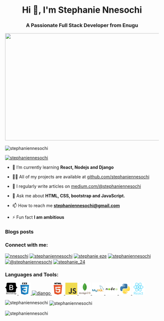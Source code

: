 <h1 align="center">Hi 👋, I'm Stephanie Nnesochi</h1>
<h3 align="center">A Passionate Full Stack Developer from Enugu</h3>

<img width= 1000% height=350px src = "https://cdn.sanity.io/images/tlr8oxjg/production/1ca7b34a8d5308a03ae186dfe72caabce0327fe2-1456x816.png?w=3840&q=80&fit=clip&auto=format">

<p align="left"> <img src="https://komarev.com/ghpvc/?username=stephaniennesochi&label=Profile%20views&color=0e75b6&style=flat" alt="stephaniennesochi" /> </p>

<p align="left"> <a href="https://github.com/ryo-ma/github-profile-trophy"><img src="https://github-profile-trophy.vercel.app/?username=stephaniennesochi" alt="stephaniennesochi" /></a> </p>

- 🌱 I’m currently learning **React, Nodejs and Django**

- 👨‍💻 All of my projects are available at [github.com/stephaniennesochi](github.com/Stephaniennesochi)

- 📝 I regularly write articles on [medium.com/@stephaniennesochi](medium.com/@Stephaniennesochi)

- 💬 Ask me about **HTML, CSS, bootstrap and JavaScript.**

- 📫 How to reach me **stephaniennesochi@gmail.com**

- ⚡ Fun fact **I am ambitious**

### Blogs posts
<!-- BLOG-POST-LIST:START -->
<!-- BLOG-POST-LIST:END -->

<h3 align="left">Connect with me:</h3>
<p align="left">
<a href="https://codepen.io/nnesochi" target="blank"><img align="center" src="https://raw.githubusercontent.com/rahuldkjain/github-profile-readme-generator/master/src/images/icons/Social/codepen.svg" alt="nnesochi" height="30" width="40" /></a>
<a href="https://linkedin.com/in/stephaniennesochi" target="blank"><img align="center" src="https://raw.githubusercontent.com/rahuldkjain/github-profile-readme-generator/master/src/images/icons/Social/linked-in-alt.svg" alt="stephaniennesochi" height="30" width="40" /></a>
<a href="https://fb.com/stephanie eze" target="blank"><img align="center" src="https://raw.githubusercontent.com/rahuldkjain/github-profile-readme-generator/master/src/images/icons/Social/facebook.svg" alt="stephanie eze" height="30" width="40" /></a>
<a href="https://instagram.com/stephaniennesochi" target="blank"><img align="center" src="https://raw.githubusercontent.com/rahuldkjain/github-profile-readme-generator/master/src/images/icons/Social/instagram.svg" alt="stephaniennesochi" height="30" width="40" /></a>
<a href="https://medium.com/@stephaniennesochi" target="blank"><img align="center" src="https://raw.githubusercontent.com/rahuldkjain/github-profile-readme-generator/master/src/images/icons/Social/medium.svg" alt="@stephaniennesochi" height="30" width="40" /></a>
<a href="https://www.leetcode.com/stephanie_24" target="blank"><img align="center" src="https://raw.githubusercontent.com/rahuldkjain/github-profile-readme-generator/master/src/images/icons/Social/leet-code.svg" alt="stephanie_24" height="30" width="40" /></a>
</p>

<h3 align="left">Languages and Tools:</h3>
<p align="left"> <a href="https://getbootstrap.com" target="_blank" rel="noreferrer"> <img src="https://raw.githubusercontent.com/devicons/devicon/master/icons/bootstrap/bootstrap-plain-wordmark.svg" alt="bootstrap" width="40" height="40"/> </a> <a href="https://www.w3schools.com/css/" target="_blank" rel="noreferrer"> <img src="https://raw.githubusercontent.com/devicons/devicon/master/icons/css3/css3-original-wordmark.svg" alt="css3" width="40" height="40"/> </a> <a href="https://www.djangoproject.com/" target="_blank" rel="noreferrer"> <img src="https://cdn.worldvectorlogo.com/logos/django.svg" alt="django" width="40" height="40"/> </a> <a href="https://www.w3.org/html/" target="_blank" rel="noreferrer"> <img src="https://raw.githubusercontent.com/devicons/devicon/master/icons/html5/html5-original-wordmark.svg" alt="html5" width="40" height="40"/> </a> <a href="https://developer.mozilla.org/en-US/docs/Web/JavaScript" target="_blank" rel="noreferrer"> <img src="https://raw.githubusercontent.com/devicons/devicon/master/icons/javascript/javascript-original.svg" alt="javascript" width="40" height="40"/> </a> <a href="https://www.mongodb.com/" target="_blank" rel="noreferrer"> <img src="https://raw.githubusercontent.com/devicons/devicon/master/icons/mongodb/mongodb-original-wordmark.svg" alt="mongodb" width="40" height="40"/> </a> <a href="https://www.mysql.com/" target="_blank" rel="noreferrer"> <img src="https://raw.githubusercontent.com/devicons/devicon/master/icons/mysql/mysql-original-wordmark.svg" alt="mysql" width="40" height="40"/> </a> <a href="https://nodejs.org" target="_blank" rel="noreferrer"> <img src="https://raw.githubusercontent.com/devicons/devicon/master/icons/nodejs/nodejs-original-wordmark.svg" alt="nodejs" width="40" height="40"/> </a> <a href="https://www.python.org" target="_blank" rel="noreferrer"> <img src="https://raw.githubusercontent.com/devicons/devicon/master/icons/python/python-original.svg" alt="python" width="40" height="40"/> </a> <a href="https://reactjs.org/" target="_blank" rel="noreferrer"> <img src="https://raw.githubusercontent.com/devicons/devicon/master/icons/react/react-original-wordmark.svg" alt="react" width="40" height="40"/> </a> </p>

<p><img align="left" src="https://github-readme-stats.vercel.app/api/top-langs?username=stephaniennesochi&show_icons=true&locale=en&layout=compact" alt="stephaniennesochi" /></p>

<p>&nbsp;<img align="center" src="https://github-readme-stats.vercel.app/api?username=stephaniennesochi&show_icons=true&locale=en" alt="stephaniennesochi" /></p>

<p><img align="center" src="https://github-readme-streak-stats.herokuapp.com/?user=stephaniennesochi&" alt="stephaniennesochi" /></p>

